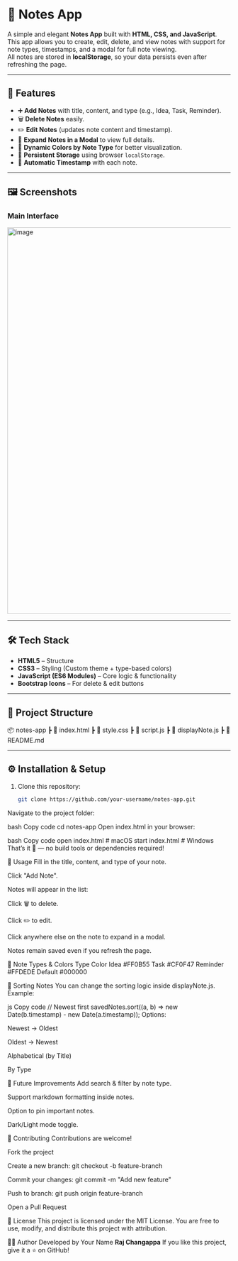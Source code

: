 # 📝 Notes App

A simple and elegant **Notes App** built with **HTML, CSS, and JavaScript**.  
This app allows you to create, edit, delete, and view notes with support for note types, timestamps, and a modal for full note viewing.  
All notes are stored in **localStorage**, so your data persists even after refreshing the page.

---

## 🚀 Features

- ➕ **Add Notes** with title, content, and type (e.g., Idea, Task, Reminder).
- 🗑️ **Delete Notes** easily.
- ✏️ **Edit Notes** (updates note content and timestamp).
- 🔎 **Expand Notes in a Modal** to view full details.
- 🎨 **Dynamic Colors by Note Type** for better visualization.
- 💾 **Persistent Storage** using browser `localStorage`.
- 📅 **Automatic Timestamp** with each note.

---

## 🖼️ Screenshots

### Main Interface
<img width="1862" height="871" alt="image" src="https://github.com/user-attachments/assets/d46b32cd-5c97-4cf2-9b8a-b79d1b3cd427" />


---

## 🛠️ Tech Stack

- **HTML5** – Structure  
- **CSS3** – Styling (Custom theme + type-based colors)  
- **JavaScript (ES6 Modules)** – Core logic & functionality  
- **Bootstrap Icons** – For delete & edit buttons  

---

## 📂 Project Structure

📦 notes-app
┣ 📜 index.html
┣ 📜 style.css
┣ 📜 script.js
┣ 📜 displayNote.js
┣ 📜 README.md

---

## ⚙️ Installation & Setup

1. Clone this repository:
   ```bash
   git clone https://github.com/your-username/notes-app.git
Navigate to the project folder:

bash
Copy code
cd notes-app
Open index.html in your browser:

bash
Copy code
open index.html   # macOS
start index.html  # Windows
That’s it 🎉 — no build tools or dependencies required!

📖 Usage
Fill in the title, content, and type of your note.

Click "Add Note".

Notes will appear in the list:

Click 🗑️ to delete.

Click ✏️ to edit.

Click anywhere else on the note to expand in a modal.

Notes remain saved even if you refresh the page.

🎨 Note Types & Colors
Type	Color
Idea	#FF0B55
Task	#CF0F47
Reminder	#FFDEDE
Default	#000000

🔄 Sorting Notes
You can change the sorting logic inside displayNote.js. Example:

js
Copy code
// Newest first
savedNotes.sort((a, b) => new Date(b.timestamp) - new Date(a.timestamp));
Options:

Newest → Oldest

Oldest → Newest

Alphabetical (by Title)

By Type

🚧 Future Improvements
 Add search & filter by note type.

 Support markdown formatting inside notes.

 Option to pin important notes.

 Dark/Light mode toggle.

🤝 Contributing
Contributions are welcome!

Fork the project

Create a new branch: git checkout -b feature-branch

Commit your changes: git commit -m "Add new feature"

Push to branch: git push origin feature-branch

Open a Pull Request

📜 License
This project is licensed under the MIT License.
You are free to use, modify, and distribute this project with attribution.

👨‍💻 Author
Developed by Your Name **Raj Changappa**
If you like this project, give it a ⭐ on GitHub!
